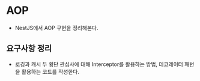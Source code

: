 # AOP

- NestJS에서 AOP 구현을 정리해본다.

## 요구사항 정리

- 로깅과 캐시 두 횡단 관심사에 대해 Interceptor를 활용하는 방법, 데코레이터 패턴을 활용하는 코드를 작성한다.
